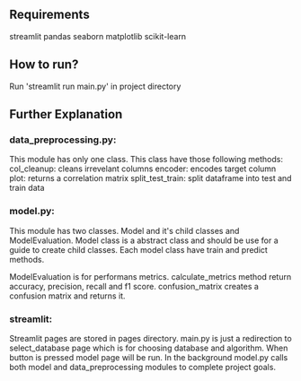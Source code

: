 ## Requirements
  streamlit
  pandas
  seaborn
  matplotlib
  scikit-learn

## How to run?
  Run 'streamlit run main.py' in project directory

## Further Explanation
### data_preprocessing.py:
  This module has only one class. This class have those following methods:
    col_cleanup: cleans irrevelant columns
    encoder: encodes target column
    plot: returns a correlation matrix
    split_test_train: split dataframe into test and train data

### model.py:
  This module has two classes. Model and it's child classes and ModelEvaluation.
  Model class is a abstract class and should be use for a guide to create child classes.
  Each model class have train and predict methods.

  ModelEvaluation is for performans metrics. calculate_metrics method return accuracy, precision, recall and f1 score. confusion_matrix creates a confusion matrix and returns it.

### streamlit:
Streamlit pages are stored in pages directory. main.py is just a redirection to select_database page which is for choosing database and algorithm. When button is pressed model page will be run.
In the background model.py calls both model and data_preprocessing modules to complete project goals.
